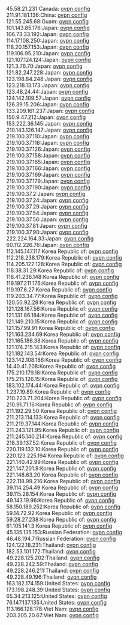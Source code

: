 45.58.21.231:Canada: [ovpn config](vpn/45_58_21_231.ovpn)  
211.91.181.136:China: [ovpn config](vpn/211_91_181_136.ovpn)  
121.55.245.68:Guam: [ovpn config](vpn/121_55_245_68.ovpn)  
101.143.85.176:Japan: [ovpn config](vpn/101_143_85_176.ovpn)  
106.73.33.192:Japan: [ovpn config](vpn/106_73_33_192.ovpn)  
114.17.108.250:Japan: [ovpn config](vpn/114_17_108_250.ovpn)  
118.20.157.153:Japan: [ovpn config](vpn/118_20_157_153.ovpn)  
119.106.95.210:Japan: [ovpn config](vpn/119_106_95_210.ovpn)  
121.107.124.124:Japan: [ovpn config](vpn/121_107_124_124.ovpn)  
121.3.76.70:Japan: [ovpn config](vpn/121_3_76_70.ovpn)  
121.82.247.228:Japan: [ovpn config](vpn/121_82_247_228.ovpn)  
123.198.84.248:Japan: [ovpn config](vpn/123_198_84_248.ovpn)  
123.218.13.173:Japan: [ovpn config](vpn/123_218_13_173.ovpn)  
123.48.24.44:Japan: [ovpn config](vpn/123_48_24_44.ovpn)  
124.142.109.57:Japan: [ovpn config](vpn/124_142_109_57.ovpn)  
126.39.15.206:Japan: [ovpn config](vpn/126_39_15_206.ovpn)  
133.209.161.237:Japan: [ovpn config](vpn/133_209_161_237.ovpn)  
150.9.47.212:Japan: [ovpn config](vpn/150_9_47_212.ovpn)  
153.222.36.145:Japan: [ovpn config](vpn/153_222_36_145.ovpn)  
210.143.126.147:Japan: [ovpn config](vpn/210_143_126_147.ovpn)  
219.100.37.110:Japan: [ovpn config](vpn/219_100_37_110.ovpn)  
219.100.37.118:Japan: [ovpn config](vpn/219_100_37_118.ovpn)  
219.100.37.126:Japan: [ovpn config](vpn/219_100_37_126.ovpn)  
219.100.37.158:Japan: [ovpn config](vpn/219_100_37_158.ovpn)  
219.100.37.165:Japan: [ovpn config](vpn/219_100_37_165.ovpn)  
219.100.37.166:Japan: [ovpn config](vpn/219_100_37_166.ovpn)  
219.100.37.169:Japan: [ovpn config](vpn/219_100_37_169.ovpn)  
219.100.37.179:Japan: [ovpn config](vpn/219_100_37_179.ovpn)  
219.100.37.190:Japan: [ovpn config](vpn/219_100_37_190.ovpn)  
219.100.37.2:Japan: [ovpn config](vpn/219_100_37_2.ovpn)  
219.100.37.24:Japan: [ovpn config](vpn/219_100_37_24.ovpn)  
219.100.37.29:Japan: [ovpn config](vpn/219_100_37_29.ovpn)  
219.100.37.54:Japan: [ovpn config](vpn/219_100_37_54.ovpn)  
219.100.37.56:Japan: [ovpn config](vpn/219_100_37_56.ovpn)  
219.100.37.81:Japan: [ovpn config](vpn/219_100_37_81.ovpn)  
219.100.37.90:Japan: [ovpn config](vpn/219_100_37_90.ovpn)  
222.224.164.33:Japan: [ovpn config](vpn/222_224_164_33.ovpn)  
60.112.226.76:Japan: [ovpn config](vpn/60_112_226_76.ovpn)  
112.145.147.117:Korea Republic of: [ovpn config](vpn/112_145_147_117.ovpn)  
112.218.238.179:Korea Republic of: [ovpn config](vpn/112_218_238_179.ovpn)  
114.205.122.128:Korea Republic of: [ovpn config](vpn/114_205_122_128.ovpn)  
118.38.31.29:Korea Republic of: [ovpn config](vpn/118_38_31_29.ovpn)  
118.41.236.148:Korea Republic of: [ovpn config](vpn/118_41_236_148.ovpn)  
119.197.211.176:Korea Republic of: [ovpn config](vpn/119_197_211_176.ovpn)  
119.197.6.27:Korea Republic of: [ovpn config](vpn/119_197_6_27.ovpn)  
119.203.34.77:Korea Republic of: [ovpn config](vpn/119_203_34_77.ovpn)  
120.50.92.28:Korea Republic of: [ovpn config](vpn/120_50_92_28.ovpn)  
121.128.167.56:Korea Republic of: [ovpn config](vpn/121_128_167_56.ovpn)  
121.131.86.184:Korea Republic of: [ovpn config](vpn/121_131_86_184.ovpn)  
121.149.210.15:Korea Republic of: [ovpn config](vpn/121_149_210_15.ovpn)  
121.157.99.91:Korea Republic of: [ovpn config](vpn/121_157_99_91.ovpn)  
121.163.234.69:Korea Republic of: [ovpn config](vpn/121_163_234_69.ovpn)  
121.165.186.38:Korea Republic of: [ovpn config](vpn/121_165_186_38.ovpn)  
121.174.215.143:Korea Republic of: [ovpn config](vpn/121_174_215_143.ovpn)  
121.182.143.54:Korea Republic of: [ovpn config](vpn/121_182_143_54.ovpn)  
123.142.108.186:Korea Republic of: [ovpn config](vpn/123_142_108_186.ovpn)  
14.40.41.208:Korea Republic of: [ovpn config](vpn/14_40_41_208.ovpn)  
175.210.179.18:Korea Republic of: [ovpn config](vpn/175_210_179_18.ovpn)  
175.215.126.15:Korea Republic of: [ovpn config](vpn/175_215_126_15.ovpn)  
183.102.174.44:Korea Republic of: [ovpn config](vpn/183_102_174_44.ovpn)  
1.237.19.89:Korea Republic of: [ovpn config](vpn/1_237_19_89.ovpn)  
210.223.71.204:Korea Republic of: [ovpn config](vpn/210_223_71_204.ovpn)  
210.91.71.16:Korea Republic of: [ovpn config](vpn/210_91_71_16.ovpn)  
211.192.29.50:Korea Republic of: [ovpn config](vpn/211_192_29_50.ovpn)  
211.213.114.133:Korea Republic of: [ovpn config](vpn/211_213_114_133.ovpn)  
211.219.37.144:Korea Republic of: [ovpn config](vpn/211_219_37_144.ovpn)  
211.243.121.95:Korea Republic of: [ovpn config](vpn/211_243_121_95.ovpn)  
211.245.140.214:Korea Republic of: [ovpn config](vpn/211_245_140_214.ovpn)  
218.39.137.52:Korea Republic of: [ovpn config](vpn/218_39_137_52.ovpn)  
220.119.132.10:Korea Republic of: [ovpn config](vpn/220_119_132_10.ovpn)  
220.123.225.194:Korea Republic of: [ovpn config](vpn/220_123_225_194.ovpn)  
221.140.42.99:Korea Republic of: [ovpn config](vpn/221_140_42_99.ovpn)  
221.147.201.9:Korea Republic of: [ovpn config](vpn/221_147_201_9.ovpn)  
221.148.63.20:Korea Republic of: [ovpn config](vpn/221_148_63_20.ovpn)  
222.118.99.216:Korea Republic of: [ovpn config](vpn/222_118_99_216.ovpn)  
39.114.254.49:Korea Republic of: [ovpn config](vpn/39_114_254_49.ovpn)  
39.115.28.154:Korea Republic of: [ovpn config](vpn/39_115_28_154.ovpn)  
49.143.19.96:Korea Republic of: [ovpn config](vpn/49_143_19_96.ovpn)  
58.150.189.252:Korea Republic of: [ovpn config](vpn/58_150_189_252.ovpn)  
59.14.72.92:Korea Republic of: [ovpn config](vpn/59_14_72_92.ovpn)  
59.28.27.238:Korea Republic of: [ovpn config](vpn/59_28_27_238.ovpn)  
61.105.141.3:Korea Republic of: [ovpn config](vpn/61_105_141_3.ovpn)  
45.135.135.153:Russian Federation: [ovpn config](vpn/45_135_135_153.ovpn)  
46.48.194.7:Russian Federation: [ovpn config](vpn/46_48_194_7.ovpn)  
124.122.18.231:Thailand: [ovpn config](vpn/124_122_18_231.ovpn)  
182.53.101.172:Thailand: [ovpn config](vpn/182_53_101_172.ovpn)  
49.228.125.202:Thailand: [ovpn config](vpn/49_228_125_202.ovpn)  
49.228.242.59:Thailand: [ovpn config](vpn/49_228_242_59.ovpn)  
49.228.246.211:Thailand: [ovpn config](vpn/49_228_246_211.ovpn)  
49.228.49.196:Thailand: [ovpn config](vpn/49_228_49_196.ovpn)  
163.182.174.159:United States: [ovpn config](vpn/163_182_174_159.ovpn)  
173.198.248.39:United States: [ovpn config](vpn/173_198_248_39.ovpn)  
65.34.213.125:United States: [ovpn config](vpn/65_34_213_125.ovpn)  
76.147.137.135:United States: [ovpn config](vpn/76_147_137_135.ovpn)  
113.166.128.178:Viet Nam: [ovpn config](vpn/113_166_128_178.ovpn)  
203.205.20.67:Viet Nam: [ovpn config](vpn/203_205_20_67.ovpn)  

